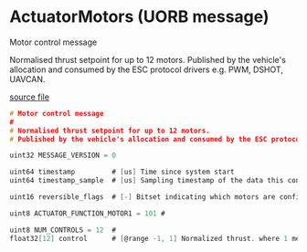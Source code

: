 # ActuatorMotors (UORB message)

Motor control message

Normalised thrust setpoint for up to 12 motors.
Published by the vehicle's allocation and consumed by the ESC protocol drivers e.g. PWM, DSHOT, UAVCAN.

[source file](https://github.com/PX4/PX4-Autopilot/blob/main/msg/versioned/ActuatorMotors.msg)

```c
# Motor control message
#
# Normalised thrust setpoint for up to 12 motors.
# Published by the vehicle's allocation and consumed by the ESC protocol drivers e.g. PWM, DSHOT, UAVCAN.

uint32 MESSAGE_VERSION = 0

uint64 timestamp         # [us] Time since system start
uint64 timestamp_sample  # [us] Sampling timestamp of the data this control response is based on

uint16 reversible_flags  # [-] Bitset indicating which motors are configured to be reversible

uint8 ACTUATOR_FUNCTION_MOTOR1 = 101 #

uint8 NUM_CONTROLS = 12  #
float32[12] control      # [@range -1, 1] Normalized thrust. where 1 means maximum positive thrust, -1 maximum negative (if not supported by the output, <0 maps to NaN). NaN maps to disarmed (stop the motors)

```
